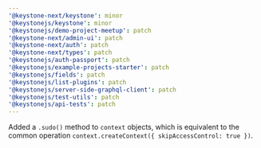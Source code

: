 ```yaml
---
'@keystone-next/keystone': minor
'@keystonejs/keystone': minor
'@keystonejs/demo-project-meetup': patch
'@keystone-next/admin-ui': patch
'@keystone-next/auth': patch
'@keystone-next/types': patch
'@keystonejs/auth-passport': patch
'@keystonejs/example-projects-starter': patch
'@keystonejs/fields': patch
'@keystonejs/list-plugins': patch
'@keystonejs/server-side-graphql-client': patch
'@keystonejs/test-utils': patch
'@keystonejs/api-tests': patch
---
```


Added a `.sudo()` method to `context` objects, which is equivalent to the common operation `context.createContext({ skipAccessControl: true })`.
